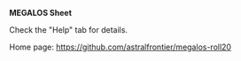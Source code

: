 **MEGALOS Sheet**

Check the "Help" tab for details.

Home page: https://github.com/astralfrontier/megalos-roll20
